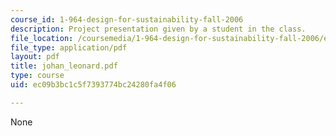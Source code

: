 ```yaml
---
course_id: 1-964-design-for-sustainability-fall-2006
description: Project presentation given by a student in the class.
file_location: /coursemedia/1-964-design-for-sustainability-fall-2006/ec09b3bc1c5f7393774bc24280fa4f06_johan_leonard.pdf
file_type: application/pdf
layout: pdf
title: johan_leonard.pdf
type: course
uid: ec09b3bc1c5f7393774bc24280fa4f06

---
```

None